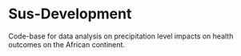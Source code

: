 # Sus-Development

Code-base for data analysis on precipitation level impacts on health outcomes on the African continent.
